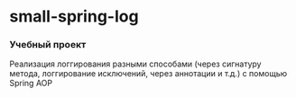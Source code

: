 # small-spring-log
<h3>Учебный проект</h3>

<p>Реализация логгирования разными способами (через сигнатуру метода, логгирование исключений, через аннотации и т.д.) с помощью Spring AOP</p>
<p></p>


